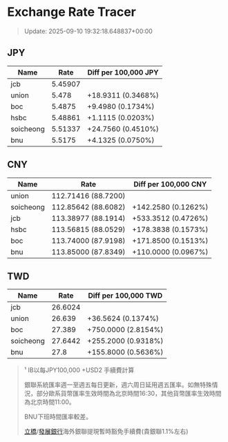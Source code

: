 # Exchange Rate Tracer

> Update: 2025-09-10 19:32:18.648837+00:00

## JPY

| Name      |    Rate | Diff per 100,000 JPY   |
|-----------|---------|------------------------|
| jcb       | 5.45907 |                        |
| union     | 5.478   | +18.9311 (0.3468%)     |
| boc       | 5.4875  | +9.4980 (0.1734%)      |
| hsbc      | 5.48861 | +1.1115 (0.0203%)      |
| soicheong | 5.51337 | +24.7560 (0.4510%)     |
| bnu       | 5.5175  | +4.1325 (0.0750%)      |

## CNY

| Name      | Rate                | Diff per 100,000 CNY   |
|-----------|---------------------|------------------------|
| union     | 112.71416	(88.7200) |                        |
| soicheong | 112.85642	(88.6082) | +142.2580 (0.1262%)    |
| jcb       | 113.38977	(88.1914) | +533.3512 (0.4726%)    |
| hsbc      | 113.56815	(88.0529) | +178.3838 (0.1573%)    |
| boc       | 113.74000	(87.9198) | +171.8500 (0.1513%)    |
| bnu       | 113.85000	(87.8349) | +110.0000 (0.0967%)    |

## TWD

| Name      |    Rate | Diff per 100,000 TWD   |
|-----------|---------|------------------------|
| jcb       | 26.6024 |                        |
| union     | 26.639  | +36.5624 (0.1374%)     |
| boc       | 27.389  | +750.0000 (2.8154%)    |
| soicheong | 27.6442 | +255.2000 (0.9318%)    |
| bnu       | 27.8    | +155.8000 (0.5636%)    |


> ¹ IB以每JPY100,000 +USD2 手續費計算
>
> 銀聯系統匯率週一至週五每日更新，週六周日延用週五匯率。如無特殊情況，部分歐系貨幣匯率生效時間為北京時間16:30，其他貨幣匯率生效時間為北京時間11:00。
>
> BNU下班時間匯率較差。
>
> [立橋](https://www.wlbank.com.mo/uploads/ueditor/file/20181211/1544536513900230.pdf)/[發展銀行](https://www.mdb.com.mo/Service_Charges_20230728.pdf)海外銀聯提現暫時豁免手續費(貴銀聯1.1%左右)

